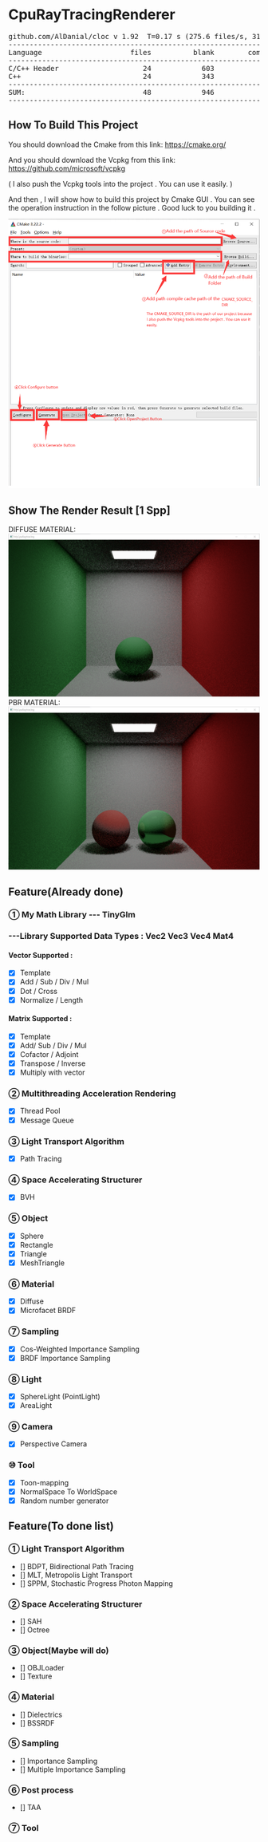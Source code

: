 
# CpuRayTracingRenderer
<pre>
github.com/AlDanial/cloc v 1.92  T=0.17 s (275.6 files/s, 31855.9 lines/s)
-------------------------------------------------------------------------------
Language                     files          blank        comment           code
-------------------------------------------------------------------------------
C/C++ Header                    24            603            263           2809
C++                             24            343            170           1360
-------------------------------------------------------------------------------
SUM:                            48            946            433           4169
-------------------------------------------------------------------------------
</pre>

## How To Build This Project
You should download the Cmake from this link:
https://cmake.org/

And you should download the Vcpkg from this link:
https://github.com/microsoft/vcpkg

( I also push the Vcpkg tools into the project . You can use it easily. )

And then , I will show how to build this project by Cmake GUI . You can see the operation instruction in the follow picture . Good luck to you building it .

![image](https://github.com/1393650770/CpuRayTracingRenderer/blob/main/image/operation_instruction_picture.png)
## Show The Render Result [1 Spp]
DIFFUSE MATERIAL:
![image](https://github.com/1393650770/CpuRayTracingRenderer/blob/main/image/result-Level-DIFFUSE.png)
PBR MATERIAL:
![image](https://github.com/1393650770/CpuRayTracingRenderer/blob/main/image/result-Level-PBR.png)
## Feature(Already done)


### ① My Math Library --- TinyGlm
### ---Library Supported Data Types : Vec2 Vec3 Vec4 Mat4
#### Vector Supported :
 - [x] Template
 - [x] Add / Sub / Div / Mul
 - [x] Dot / Cross
 - [x] Normalize / Length

#### Matrix Supported :
 - [x] Template
 - [x] Add/ Sub / Div / Mul
 - [x] Cofactor / Adjoint
 - [x] Transpose / Inverse
 - [x] Multiply with vector
### ② Multithreading Acceleration Rendering
 - [x] Thread Pool
 - [x] Message Queue
### ③ Light Transport Algorithm
 - [x] Path Tracing
### ④ Space Accelerating Structurer
 - [x] BVH
### ⑤ Object
 - [x] Sphere
 - [x] Rectangle
 - [x] Triangle
 - [x] MeshTriangle
### ⑥ Material
 - [x] Diffuse
 - [x] Microfacet BRDF
### ⑦ Sampling
 - [x] Cos-Weighted Importance Sampling
 - [x] BRDF Importance Sampling
### ⑧ Light
 - [x] SphereLight (PointLight)
 - [x] AreaLight
### ⑨ Camera
 - [x] Perspective Camera

### ⑩ Tool
 - [x] Toon-mapping
 - [x] NormalSpace To WorldSpace
 - [x] Random number generator

## Feature(To done list)
### ① Light Transport Algorithm
 - [] BDPT, Bidirectional Path Tracing
 - [] MLT, Metropolis Light Transport
 - [] SPPM, Stochastic Progress Photon Mapping
### ② Space Accelerating Structurer
 - [] SAH
 - [] Octree
### ③ Object(Maybe will do)
 - [] OBJLoader
 - [] Texture
### ④ Material
 - [] Dielectrics
 - [] BSSRDF 
### ⑤ Sampling
 - [] Importance Sampling
 - [] Multiple Importance Sampling
### ⑥ Post process
 - [] TAA
### ⑦ Tool




